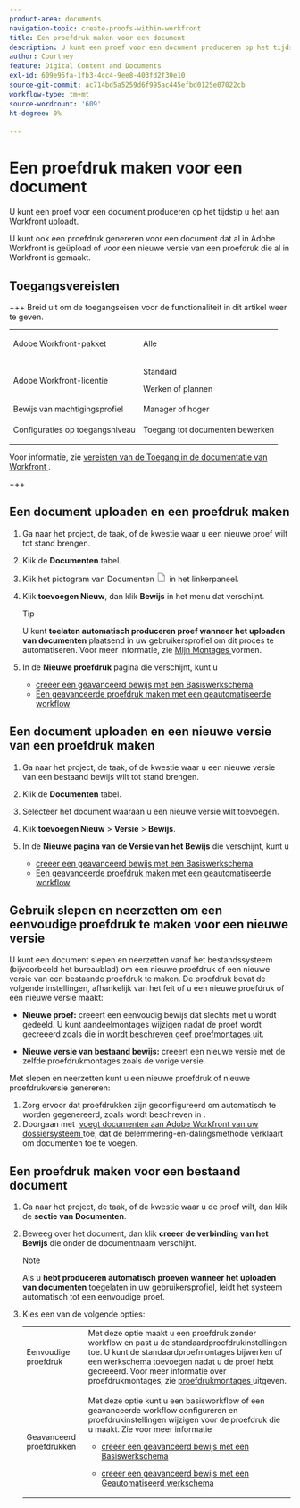 ```yaml
---
product-area: documents
navigation-topic: create-proofs-within-workfront
title: Een proefdruk maken voor een document
description: U kunt een proef voor een document produceren op het tijdstip u het aan Workfront uploadt. U kunt ook een proefdruk genereren voor een document dat al in Adobe Workfront is geüpload of voor een nieuwe versie van een proefdruk die al in Workfront is gemaakt.
author: Courtney
feature: Digital Content and Documents
exl-id: 609e95fa-1fb3-4cc4-9ee8-403fd2f30e10
source-git-commit: ac714bd5a5259d6f995ac445efbd0125e07022cb
workflow-type: tm+mt
source-wordcount: '609'
ht-degree: 0%

---
```


# Een proefdruk maken voor een document

<!-- Audited: 1/2024 -->

U kunt een proef voor een document produceren op het tijdstip u het aan Workfront uploadt.

U kunt ook een proefdruk genereren voor een document dat al in Adobe Workfront is geüpload of voor een nieuwe versie van een proefdruk die al in Workfront is gemaakt.

<!--
If a proof fails to generate after following the steps described in the following sections, see [Troubleshoot proof creation failures](../../../review-and-approve-work/proofing/tips-tricks-and-troubleshooting/troubleshooting-proof-creation-failures.md).
-->

## Toegangsvereisten

+++ Breid uit om de toegangseisen voor de functionaliteit in dit artikel weer te geven.

<table style="table-layout:auto"> 
 <col> 
 <col> 
 <tbody> 
  <tr> 
   <td role="rowheader">Adobe Workfront-pakket</td> 
   <td> 
   <p>Alle </p>
    </td> 
  </tr> 
  <tr> 
   <td role="rowheader">Adobe Workfront-licentie</td> 
   <td> 
   <p>Standard</p>
   <p>Werken of plannen</p>
   </td> 
  </tr> 
  <tr> 
   <td role="rowheader">Bewijs van machtigingsprofiel </td> 
   <td>Manager of hoger</td> 
  </tr> 
  <tr> 
   <td role="rowheader">Configuraties op toegangsniveau</td> 
   <td> <p>Toegang tot documenten bewerken</p> </td> 
  </tr> 
 </tbody> 
</table>

Voor informatie, zie [ vereisten van de Toegang in de documentatie van Workfront ](/help/quicksilver/administration-and-setup/add-users/access-levels-and-object-permissions/access-level-requirements-in-documentation.md).

+++

## Een document uploaden en een proefdruk maken

1. Ga naar het project, de taak, of de kwestie waar u een nieuwe proef wilt tot stand brengen.
1. Klik de **Documenten** tabel.
1. Klik het pictogram van Documenten ![ ](assets/document-icon.png) in het linkerpaneel.
1. Klik **toevoegen Nieuw**, dan klik **Bewijs** in het menu dat verschijnt.

   >[!TIP]
   >
   >U kunt **toelaten automatisch produceren proef wanneer het uploaden van documenten** plaatsend in uw gebruikersprofiel om dit proces te automatiseren. Voor meer informatie, zie [ Mijn Montages ](../../../workfront-basics/manage-your-account-and-profile/configuring-your-user-profile/configure-my-settings.md) vormen.

1. In de **Nieuwe proefdruk** pagina die verschijnt, kunt u

   * [ creeer een geavanceerd bewijs met een Basiswerkschema ](../../../review-and-approve-work/proofing/creating-proofs-within-workfront/configure-basic-proof-workflow.md)
   * [Een geavanceerde proefdruk maken met een geautomatiseerde workflow](../../../review-and-approve-work/proofing/creating-proofs-within-workfront/create-automated-proof-workflow.md)

## Een document uploaden en een nieuwe versie van een proefdruk maken

1. Ga naar het project, de taak, of de kwestie waar u een nieuwe versie van een bestaand bewijs wilt tot stand brengen.
1. Klik de **Documenten** tabel.
1. Selecteer het document waaraan u een nieuwe versie wilt toevoegen.
1. Klik **toevoegen Nieuw** > **Versie** > **Bewijs**.
1. In de **Nieuwe pagina van de Versie van het Bewijs** die verschijnt, kunt u

   * [ creeer een geavanceerd bewijs met een Basiswerkschema ](../../../review-and-approve-work/proofing/creating-proofs-within-workfront/configure-basic-proof-workflow.md)
   * [Een geavanceerde proefdruk maken met een geautomatiseerde workflow](../../../review-and-approve-work/proofing/creating-proofs-within-workfront/create-automated-proof-workflow.md)

## Gebruik slepen en neerzetten om een eenvoudige proefdruk te maken voor een nieuwe versie

U kunt een document slepen en neerzetten vanaf het bestandssysteem (bijvoorbeeld het bureaublad) om een nieuwe proefdruk of een nieuwe versie van een bestaande proefdruk te maken. De proefdruk bevat de volgende instellingen, afhankelijk van het feit of u een nieuwe proefdruk of een nieuwe versie maakt:

* **Nieuwe proef:** creeert een eenvoudig bewijs dat slechts met u wordt gedeeld. U kunt aandeelmontages wijzigen nadat de proef wordt gecreeerd zoals die in [ wordt beschreven geef proefmontages ](../../../review-and-approve-work/proofing/managing-proofs-within-workfront/edit-proof-settings.md) uit.

* **Nieuwe versie van bestaand bewijs:** creeert een nieuwe versie met de zelfde proefdrukmontages zoals de vorige versie.

Met slepen en neerzetten kunt u een nieuwe proefdruk of nieuwe proefdrukversie genereren:

1. Zorg ervoor dat proefdrukken zijn geconfigureerd om automatisch te worden gegenereerd, zoals wordt beschreven in .
1. Doorgaan met  [ voegt documenten aan Adobe Workfront van uw dossiersysteem ](../../../documents/adding-documents-to-workfront/add-documents-from-file-system.md) toe, dat de belemmering-en-dalingsmethode verklaart om documenten toe te voegen. 

## Een proefdruk maken voor een bestaand document

1. Ga naar het project, de taak, of de kwestie waar u de proef wilt, dan klik de **sectie van Documenten**.
1. Beweeg over het document, dan klik **creeer de verbinding van het Bewijs** die onder de documentnaam verschijnt.

   >[!NOTE]
   >
   >Als u **hebt produceren automatisch proeven wanneer het uploaden van documenten** toegelaten in uw gebruikersprofiel, leidt het systeem automatisch tot een eenvoudige proef.

1. Kies een van de volgende opties:

   <table style="table-layout:auto"> 
    <col> 
    <col> 
    <tbody> 
     <tr> 
      <td role="rowheader">Eenvoudige proefdruk</td> 
      <td>Met deze optie maakt u een proefdruk zonder workflow en past u de standaardproefdrukinstellingen toe. U kunt de standaardproefmontages bijwerken of een werkschema toevoegen nadat u de proef hebt gecreeerd. Voor meer informatie over proefdrukmontages, zie <a href="../../../review-and-approve-work/proofing/managing-proofs-within-workfront/edit-proof-settings.md" class="MCXref xref"> proefdrukmontages </a> uitgeven.</td> 
     </tr> 
     <tr> 
      <td role="rowheader">Geavanceerd proefdrukken</td> 
      <td> <p>Met deze optie kunt u een basisworkflow of een geavanceerde workflow configureren en proefdrukinstellingen wijzigen voor de proefdruk die u maakt. Zie voor meer informatie </p> 
       <ul> 
        <li> <p><a href="../../../review-and-approve-work/proofing/creating-proofs-within-workfront/configure-basic-proof-workflow.md" class="MCXref xref"> creeer een geavanceerd bewijs met een Basiswerkschema </a> </p> </li> 
        <li> <p><a href="../../../review-and-approve-work/proofing/creating-proofs-within-workfront/create-automated-proof-workflow.md" class="MCXref xref"> creeer een geavanceerd bewijs met een Geautomatiseerd werkschema </a> </p> </li> 
       </ul> </td> 
     </tr> 
    </tbody> 
   </table>
